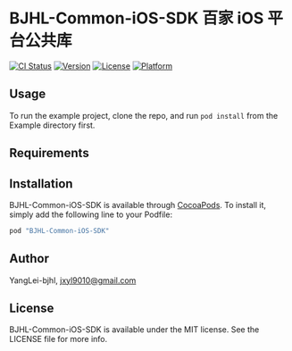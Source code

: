 # BJHL-Common-iOS-SDK 百家 iOS 平台公共库

[![CI Status](http://img.shields.io/travis/YangLei-bjhl/BJHL-Common-iOS-SDK.svg?style=flat)](https://travis-ci.org/YangLei-bjhl/BJHL-Common-iOS-SDK)
[![Version](https://img.shields.io/cocoapods/v/BJHL-Common-iOS-SDK.svg?style=flat)](http://cocoapods.org/pods/BJHL-Common-iOS-SDK)
[![License](https://img.shields.io/cocoapods/l/BJHL-Common-iOS-SDK.svg?style=flat)](http://cocoapods.org/pods/BJHL-Common-iOS-SDK)
[![Platform](https://img.shields.io/cocoapods/p/BJHL-Common-iOS-SDK.svg?style=flat)](http://cocoapods.org/pods/BJHL-Common-iOS-SDK)

## Usage

To run the example project, clone the repo, and run `pod install` from the Example directory first.

## Requirements

## Installation

BJHL-Common-iOS-SDK is available through [CocoaPods](http://cocoapods.org). To install
it, simply add the following line to your Podfile:

```ruby
pod "BJHL-Common-iOS-SDK"
```

## Author

YangLei-bjhl, jxyl9010@gmail.com

## License

BJHL-Common-iOS-SDK is available under the MIT license. See the LICENSE file for more info.
